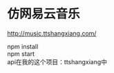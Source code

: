 # 仿网易云音乐

http://music.ttshangxiang.com/

npm install    
npm start    
api在我的这个项目：ttshangxiang中    
